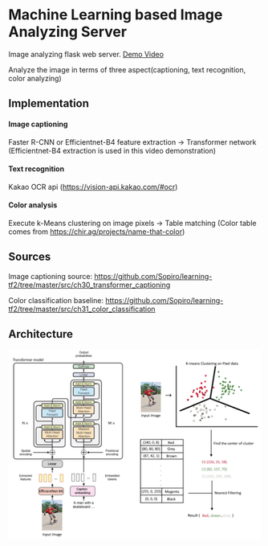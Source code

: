 # Machine Learning based Image Analyzing Server

Image analyzing flask web server. [Demo Video](https://youtu.be/bLvkysDbCZs)

Analyze the image in terms of three aspect(captioning, text recognition, color analyzing)

## Implementation

#### Image captioning
Faster R-CNN or Efficientnet-B4 feature extraction → Transformer network
(Efficientnet-B4 extraction is used in this video demonstration)

#### Text recognition
Kakao OCR api (https://vision-api.kakao.com/#ocr)

#### Color analysis
Execute k-Means clustering on image pixels → Table matching (Color table comes from https://chir.ag/projects/name-that-color)


## Sources
Image captioning source: https://github.com/Sopiro/learning-tf2/tree/master/src/ch30_transformer_captioning

Color classification baseline: https://github.com/Sopiro/learning-tf2/tree/master/src/ch31_color_classification


## Architecture
<img src="https://raw.githubusercontent.com/Sopiro/Learning-tf2/master/src/ch30_transformer_captioning/architecture.jpg">

